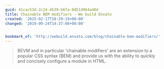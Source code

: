 ```yaml
---
guid: 41cac53d-2c24-4539-b6fa-0d51d964a40d
title: Chainable BEM modifiers - We build Envato
created: '2015-02-17T18:29:19+00:00'
changed: '2019-09-24T14:37:08+00:00'


bookmark_of: 'http://webuild.envato.com/blog/chainable-bem-modifiers/'
---
```



<blockquote>BEVM and in particular 'chainable modifiers' are an extension to a popular CSS syntax (BEM) and provide us with the ability to quickly and concisely configure a module in HTML.</blockquote>
